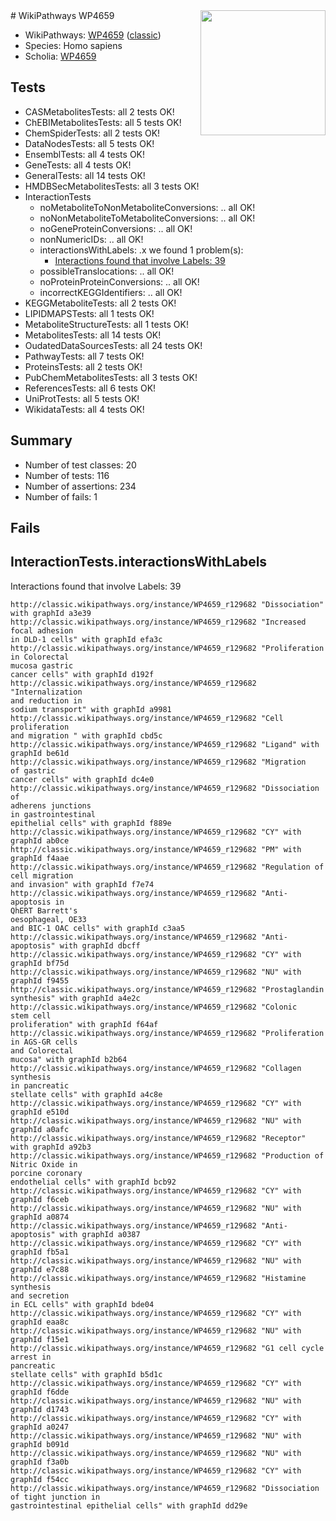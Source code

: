 <img style="float: right; width: 200px" src="https://upload.wikimedia.org/wikipedia/commons/thumb/8/83/Wplogo_with_text_500.png/640px-Wplogo_with_text_500.png" />
# WikiPathways WP4659

* WikiPathways: [WP4659](https://wikipathways.org/pathways/WP4659) ([classic](https://classic.wikipathways.org/instance/WP4659))
* Species: Homo sapiens
* Scholia: [WP4659](https://scholia.toolforge.org/wikipathways/WP4659)
## Tests
* CASMetabolitesTests: all 2 tests OK!
* ChEBIMetabolitesTests: all 5 tests OK!
* ChemSpiderTests: all 2 tests OK!
* DataNodesTests: all 5 tests OK!
* EnsemblTests: all 4 tests OK!
* GeneTests: all 4 tests OK!
* GeneralTests: all 14 tests OK!
* HMDBSecMetabolitesTests: all 3 tests OK!
* InteractionTests
    * noMetaboliteToNonMetaboliteConversions: .. all OK!
    * noNonMetaboliteToMetaboliteConversions: .. all OK!
    * noGeneProteinConversions: .. all OK!
    * nonNumericIDs: .. all OK!
    * interactionsWithLabels: .x we found 1 problem(s):
        * [Interactions found that involve Labels: 39](#fe97a8ff)
    * possibleTranslocations: .. all OK!
    * noProteinProteinConversions: .. all OK!
    * incorrectKEGGIdentifiers: .. all OK!
* KEGGMetaboliteTests: all 2 tests OK!
* LIPIDMAPSTests: all 1 tests OK!
* MetaboliteStructureTests: all 1 tests OK!
* MetabolitesTests: all 14 tests OK!
* OudatedDataSourcesTests: all 24 tests OK!
* PathwayTests: all 7 tests OK!
* ProteinsTests: all 2 tests OK!
* PubChemMetabolitesTests: all 3 tests OK!
* ReferencesTests: all 6 tests OK!
* UniProtTests: all 5 tests OK!
* WikidataTests: all 4 tests OK!


## Summary

* Number of test classes: 20
* Number of tests: 116
* Number of assertions: 234
* Number of fails: 1

## Fails

<a name="fe97a8ff" />

## InteractionTests.interactionsWithLabels

Interactions found that involve Labels: 39
```
http://classic.wikipathways.org/instance/WP4659_r129682 "Dissociation" with graphId a3e39
http://classic.wikipathways.org/instance/WP4659_r129682 "Increased 
focal adhesion
in DLD-1 cells" with graphId efa3c
http://classic.wikipathways.org/instance/WP4659_r129682 "Proliferation
in Colorectal
mucosa gastric
cancer cells" with graphId d192f
http://classic.wikipathways.org/instance/WP4659_r129682 "Internalization
and reduction in
sodium transport" with graphId a9981
http://classic.wikipathways.org/instance/WP4659_r129682 "Cell proliferation
and migration " with graphId cbd5c
http://classic.wikipathways.org/instance/WP4659_r129682 "Ligand" with graphId be61d
http://classic.wikipathways.org/instance/WP4659_r129682 "Migration 
of gastric
cancer cells" with graphId dc4e0
http://classic.wikipathways.org/instance/WP4659_r129682 "Dissociation of
adherens junctions
in gastrointestinal
epithelial cells" with graphId f889e
http://classic.wikipathways.org/instance/WP4659_r129682 "CY" with graphId ab0ce
http://classic.wikipathways.org/instance/WP4659_r129682 "PM" with graphId f4aae
http://classic.wikipathways.org/instance/WP4659_r129682 "Regulation of
cell migration
and invasion" with graphId f7e74
http://classic.wikipathways.org/instance/WP4659_r129682 "Anti-apoptosis in
QhERT Barrett's 
oesophageal, OE33
and BIC-1 OAC cells" with graphId c3aa5
http://classic.wikipathways.org/instance/WP4659_r129682 "Anti-
apoptosis" with graphId dbcff
http://classic.wikipathways.org/instance/WP4659_r129682 "CY" with graphId bf75d
http://classic.wikipathways.org/instance/WP4659_r129682 "NU" with graphId f9455
http://classic.wikipathways.org/instance/WP4659_r129682 "Prostaglandin
synthesis" with graphId a4e2c
http://classic.wikipathways.org/instance/WP4659_r129682 "Colonic 
stem cell
proliferation" with graphId f64af
http://classic.wikipathways.org/instance/WP4659_r129682 "Proliferation
in AGS-GR cells
and Colorectal
mucosa" with graphId b2b64
http://classic.wikipathways.org/instance/WP4659_r129682 "Collagen
synthesis
in pancreatic
stellate cells" with graphId a4c8e
http://classic.wikipathways.org/instance/WP4659_r129682 "CY" with graphId e510d
http://classic.wikipathways.org/instance/WP4659_r129682 "NU" with graphId a0afc
http://classic.wikipathways.org/instance/WP4659_r129682 "Receptor" with graphId a92b3
http://classic.wikipathways.org/instance/WP4659_r129682 "Production of
Nitric Oxide in
porcine coronary
endothelial cells" with graphId bcb92
http://classic.wikipathways.org/instance/WP4659_r129682 "CY" with graphId f6ceb
http://classic.wikipathways.org/instance/WP4659_r129682 "NU" with graphId a0874
http://classic.wikipathways.org/instance/WP4659_r129682 "Anti-apoptosis" with graphId a0387
http://classic.wikipathways.org/instance/WP4659_r129682 "CY" with graphId fb5a1
http://classic.wikipathways.org/instance/WP4659_r129682 "NU" with graphId e7c88
http://classic.wikipathways.org/instance/WP4659_r129682 "Histamine 
synthesis
and secretion  
in ECL cells" with graphId bde04
http://classic.wikipathways.org/instance/WP4659_r129682 "CY" with graphId eaa8c
http://classic.wikipathways.org/instance/WP4659_r129682 "NU" with graphId f15e1
http://classic.wikipathways.org/instance/WP4659_r129682 "G1 cell cycle
arrest in
pancreatic
stellate cells" with graphId b5d1c
http://classic.wikipathways.org/instance/WP4659_r129682 "CY" with graphId f6dde
http://classic.wikipathways.org/instance/WP4659_r129682 "NU" with graphId d1743
http://classic.wikipathways.org/instance/WP4659_r129682 "CY" with graphId a0247
http://classic.wikipathways.org/instance/WP4659_r129682 "NU" with graphId b091d
http://classic.wikipathways.org/instance/WP4659_r129682 "NU" with graphId f3a0b
http://classic.wikipathways.org/instance/WP4659_r129682 "CY" with graphId f54cc
http://classic.wikipathways.org/instance/WP4659_r129682 "Dissociation
of tight junction in
gastrointestinal epithelial cells" with graphId dd29e
```

